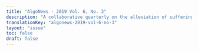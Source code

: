 ```yaml
---
title: "AlgoNews - 2019 Vol. 6, No. 3"
description: "A collaborative quarterly on the alleviation of suffering"
translationKey: "algonews-2019-vol-6-no-3"
layout: "issue"
toc: false
draft: false
---
```

